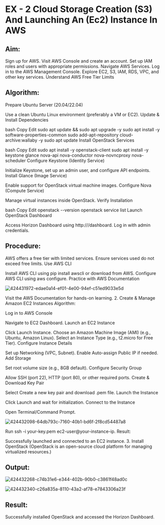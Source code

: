 # EX - 2 Cloud Storage Creation (S3) And Launching An (Ec2) Instance In AWS

## Aim:
Sign up for AWS. Visit AWS Console and create an account. Set up IAM roles and users with appropriate permissions. Navigate AWS Services. Log in to the AWS Management Console. Explore EC2, S3, IAM, RDS, VPC, and other key services. Understand AWS Free Tier Limits

## Algorithm:
Prepare Ubuntu Server (20.04/22.04)

Use a clean Ubuntu Linux environment (preferably a VM or EC2). Update & Install Dependencies

bash Copy Edit sudo apt update && sudo apt upgrade -y sudo apt install -y software-properties-common sudo add-apt-repository cloud-archive:wallaby -y sudo apt update Install OpenStack Services

bash Copy Edit sudo apt install -y openstack-client sudo apt install -y keystone glance nova-api nova-conductor nova-novncproxy nova-scheduler Configure Keystone (Identity Service)

Initialize Keystone, set up an admin user, and configure API endpoints. Install Glance (Image Service)

Enable support for OpenStack virtual machine images. Configure Nova (Compute Service)

Manage virtual instances inside OpenStack. Verify Installation

bash Copy Edit openstack --version openstack service list Launch OpenStack Dashboard

Access Horizon Dashboard using http:///dashboard. Log in with admin credentials.


## Procedure:
AWS offers a free tier with limited services. Ensure services used do not exceed free limits. Use AWS CLI

Install AWS CLI using pip install awscli or download from AWS. Configure AWS CLI using aws configure. Practice with AWS Documentation

![424431972-edae0a14-ef01-4e00-94ef-c51ed9033e5d](https://github.com/user-attachments/assets/0b9d1407-b9e3-492b-ab1b-92b66110304e)

Visit the AWS Documentation for hands-on learning. 2. Create & Manage Amazon EC2 Instances Algorithm:

Log in to AWS Console

Navigate to EC2 Dashboard. Launch an EC2 Instance

Click Launch Instance. Choose an Amazon Machine Image (AMI) (e.g., Ubuntu, Amazon Linux). Select an Instance Type (e.g., t2.micro for Free Tier). Configure Instance Details

Set up Networking (VPC, Subnet). Enable Auto-assign Public IP if needed. Add Storage

Set root volume size (e.g., 8GB default). Configure Security Group

Allow SSH (port 22), HTTP (port 80), or other required ports. Create & Download Key Pair

Select Create a new key pair and download .pem file. Launch the Instance

Click Launch and wait for initialization. Connect to the Instance

Open Terminal/Command Prompt.

![424432098-64db793c-7160-40b1-bd6f-2f8cd54487a8](https://github.com/user-attachments/assets/8563d788-f203-4dd6-a537-a67015537696)

Run ssh -i your-key.pem ec2-user@your-instance-ip. Result:

Successfully launched and connected to an EC2 instance. 3. Install OpenStack (OpenStack is an open-source cloud platform for managing virtualized resources.)



## Output:

![424432268-c74b31e6-e344-402b-90b0-c3861f48ad0c](https://github.com/user-attachments/assets/32654bfd-d732-4799-a28b-ccfb8b602a08)

![424432340-c26a835a-8110-43a2-af78-e7843306a23f](https://github.com/user-attachments/assets/ddc39873-604b-4afd-9211-65a73794045c)

## Result: 

Successfully installed OpenStack and accessed the Horizon Dashboard.



